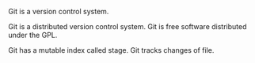Git is a version control system.

Git is a distributed version control system.
Git is free software distributed under the GPL.

Git has a mutable index called stage.
Git tracks changes of file.